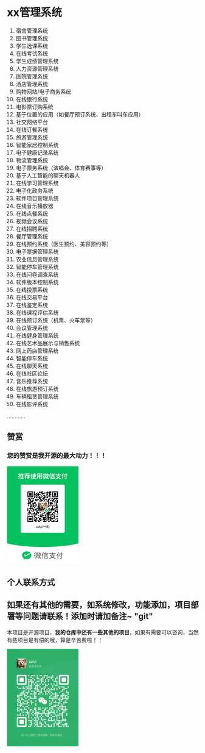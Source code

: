 # xx管理系统



1. 宿舍管理系统
2. 图书管理系统
3. 学生选课系统
4. 在线考试系统
5. 学生成绩管理系统
6. 人力资源管理系统
7. 医院管理系统
8. 酒店管理系统
9. 购物网站/电子商务系统
10. 在线银行系统
11. 电影票订购系统
12. 基于位置的应用（如餐厅预订系统、出租车叫车应用）
13. 社交网络平台
14. 在线订餐系统
15. 旅游管理系统
16. 智能家居控制系统
17. 电子健康记录系统
18. 物流管理系统
19. 电子票务系统（演唱会、体育赛事等）
20. 基于人工智能的聊天机器人
21. 在线学习管理系统
22. 电子化政务系统
23. 软件项目管理系统
24. 在线音乐播放器
25. 在线点餐系统
26. 视频会议系统
27. 在线招聘系统
28. 餐厅管理系统
29. 在线预约系统（医生预约、美容预约等）
30. 电子票据管理系统
31. 农业信息管理系统
32. 智能停车管理系统
33. 在线问卷调查系统
34. 软件版本控制系统
35. 在线投票系统
36. 在线交易平台
37. 在线鉴定系统
38. 在线课程评估系统
39. 在线预订系统（机票、火车票等）
40. 会议管理系统
41. 在线健身管理系统
42. 在线艺术品展示与销售系统
43. 网上药店管理系统
44. 智能停车系统
45. 在线聊天系统
46. 在线社区论坛
47. 音乐推荐系统
48. 在线旅游预订系统
49. 车辆租赁管理系统
50. 在线影评系统

…………



## 赞赏

### 您的赞赏是我开源的最大动力！！！

<img src="README.assets/image-20230409180808853.png" alt="image-20230409180808853" style="zoom: 25%;" />



## 个人联系方式

## 如果还有其他的需要，如系统修改，功能添加，项目部署等问题请联系！添加时请加备注~ "git"

本项目是开源项目，**我的仓库中还有一些其他的项目**，如果有需要可以咨询，当然有些项目是有偿的哦，算是辛苦费啦！！

<img src="README.assets/image-20230409180737992.png" alt="image-20230409180737992" style="zoom:25%;" />



